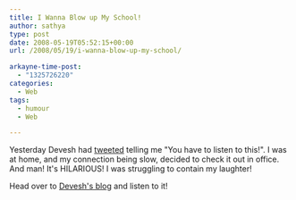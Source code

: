 ```yaml
---
title: I Wanna Blow up My School!
author: sathya
type: post
date: 2008-05-19T05:52:15+00:00
url: /2008/05/19/i-wanna-blow-up-my-school/

arkayne-time-post:
  - "1325726220"
categories:
  - Web
tags:
  - humour
  - Web

---
```

  
Yesterday Devesh had [tweeted][1] telling me "You have to listen to this!". I was at home, and my connection being slow, decided to check it out in office. And man! It's HILARIOUS! I was struggling to contain my laughter!

Head over to [Devesh's blog][2] and listen to it!

 [1]: https://twitter.com/deveshm/statuses/814144507
 [2]: https://devesh.net/blog/2008/05/18/i-want-to-blow-up-my-school/
